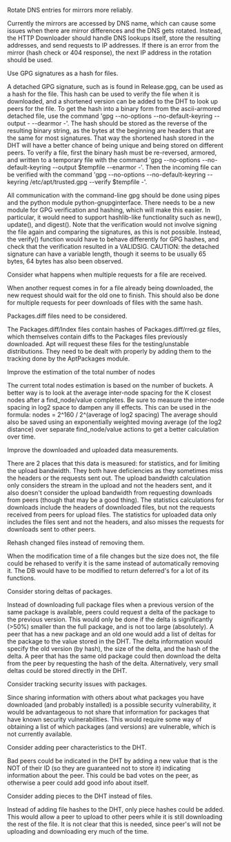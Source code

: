 Rotate DNS entries for mirrors more reliably.

Currently the mirrors are accessed by DNS name, which can cause some
issues when there are mirror differences and the DNS gets rotated.
Instead, the HTTP Downloader should handle DNS lookups itself, store
the resulting addresses, and send requests to IP addresses. If there
is an error from the mirror (hash check or 404 response), the next IP
address in the rotation should be used.


Use GPG signatures as a hash for files.

A detached GPG signature, such as is found in Release.gpg, can be used
as a hash for the file. This hash can be used to verify the file when
it is downloaded, and a shortened version can be added to the DHT to
look up peers for the file. To get the hash into a binary form from
the ascii-armored detached file, use the command
'gpg --no-options --no-default-keyring --output - --dearmor -'. The
hash should be stored as the reverse of the resulting binary string,
as the bytes at the beginning are headers that are the same for most
signatures. That way the shortened hash stored in the DHT will have a
better chance of being unique and being stored on different peers. To
verify a file, first the binary hash must be re-reversed, armored, and
written to a temporary file with the command
'gpg --no-options --no-default-keyring --output $tempfile --enarmor -'.
Then the incoming file can be verified with the command
'gpg --no-options --no-default-keyring --keyring /etc/apt/trusted.gpg
--verify $tempfile -'.

All communication with the command-line gpg should be done using pipes
and the python module python-gnupginterface. There needs to be a new
module for GPG verification and hashing, which will make this easier.
In particular, it would need to support hashlib-like functionality
such as new(), update(), and digest(). Note that the verification
would not involve signing the file again and comparing the signatures,
as this is not possible. Instead, the verify() function would have to
behave differently for GPG hashes, and check that the verification
resulted in a VALIDSIG. CAUTION: the detached signature can have a
variable length, though it seems to be usually 65 bytes, 64 bytes has
also been observed.


Consider what happens when multiple requests for a file are received.

When another request comes in for a file already being downloaded,
the new request should wait for the old one to finish. This should
also be done for multiple requests for peer downloads of files with
the same hash.


Packages.diff files need to be considered.

The Packages.diff/Index files contain hashes of Packages.diff/rred.gz 
files, which themselves contain diffs to the Packages files previously 
downloaded. Apt will request these files for the testing/unstable 
distributions. They need to be dealt with properly by 
adding them to the tracking done by the AptPackages module.


Improve the estimation of the total number of nodes

The current total nodes estimation is based on the number of buckets.
A better way is to look at the average inter-node spacing for the K
closest nodes after a find_node/value completes. Be sure to measure
the inter-node spacing in log2 space to dampen any ill effects. This
can be used in the formula:
        nodes = 2^160 / 2^(average of log2 spacing)
The average should also be saved using an exponentially weighted
moving average (of the log2 distance) over separate find_node/value
actions to get a better calculation over time.


Improve the downloaded and uploaded data measurements.

There are 2 places that this data is measured: for statistics, and for
limiting the upload bandwidth. They both have deficiencies as they
sometimes miss the headers or the requests sent out. The upload
bandwidth calculation only considers the stream in the upload and not
the headers sent, and it also doesn't consider the upload bandwidth
from requesting downloads from peers (though that may be a good thing).
The statistics calculations for downloads include the headers of
downloaded files, but not the requests received from peers for upload
files. The statistics for uploaded data only includes the files sent
and not the headers, and also misses the requests for downloads sent to
other peers.


Rehash changed files instead of removing them.

When the modification time of a file changes but the size does not,
the file could be rehased to verify it is the same instead of
automatically removing it. The DB would have to be modified to return
deferred's for a lot of its functions.


Consider storing deltas of packages.

Instead of downloading full package files when a previous version of
the same package is available, peers could request a delta of the
package to the previous version. This would only be done if the delta
is significantly (>50%) smaller than the full package, and is not too
large (absolutely). A peer that has a new package and an old one would
add a list of deltas for the package to the value stored in the DHT.
The delta information would specify the old version (by hash), the
size of the delta, and the hash of the delta. A peer that has the same
old package could then download the delta from the peer by requesting
the hash of the delta. Alternatively, very small deltas could be
stored directly in the DHT.


Consider tracking security issues with packages.

Since sharing information with others about what packages you have
downloaded (and probably installed) is a possible security
vulnerability, it would be advantageous to not share that information
for packages that have known security vulnerabilities. This would
require some way of obtaining a list of which packages (and versions)
are vulnerable, which is not currently available.


Consider adding peer characteristics to the DHT.

Bad peers could be indicated in the DHT by adding a new value that is
the NOT of their ID (so they are guaranteed not to store it) indicating
information about the peer. This could be bad votes on the peer, as
otherwise a peer could add good info about itself.


Consider adding pieces to the DHT instead of files.

Instead of adding file hashes to the DHT, only piece hashes could be
added. This would allow a peer to upload to other peers while it is
still downloading the rest of the file. It is not clear that this is
needed, since peer's will not be uploading and downloading ery much of
the time.
